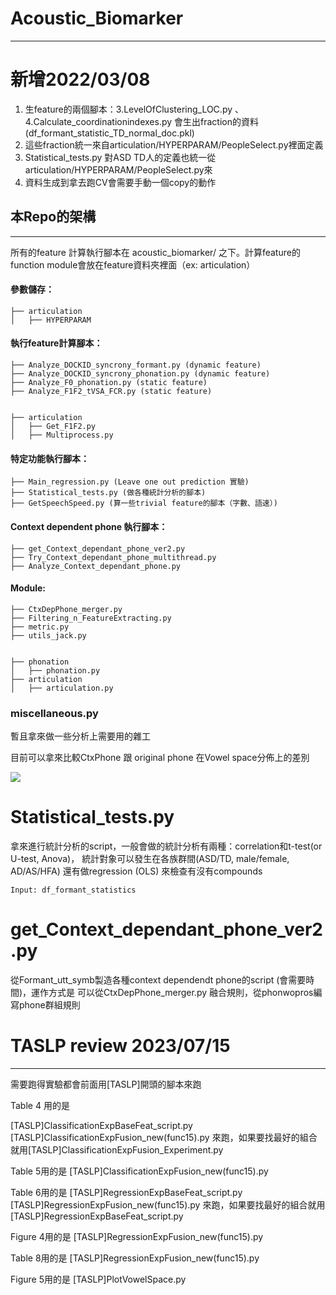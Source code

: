 # Acoustic_Biomarker
---

# 新增2022/03/08
1. 生feature的兩個腳本：3.LevelOfClustering_LOC.py 、4.Calculate_coordinationindexes.py 會生出fraction的資料(df_formant_statistic_TD_normal_doc.pkl) 
2. 這些fraction統一來自articulation/HYPERPARAM/PeopleSelect.py裡面定義
3. Statistical_tests.py 對ASD TD人的定義也統一從articulation/HYPERPARAM/PeopleSelect.py來
4. 資料生成到拿去跑CV會需要手動一個copy的動作


## 本Repo的架構
---

所有的feature 計算執行腳本在 acoustic_biomarker/ 之下。計算feature的function module會放在feature資料夾裡面（ex: articulation）

#### 參數儲存：
```
├── articulation
│   ├── HYPERPARAM
```

#### 執行feature計算腳本：
```
├── Analyze_DOCKID_syncrony_formant.py (dynamic feature)
├── Analyze_DOCKID_syncrony_phonation.py (dynamic feature)
├── Analyze_F0_phonation.py (static feature)
├── Analyze_F1F2_tVSA_FCR.py (static feature)


├── articulation
│   ├── Get_F1F2.py
│   ├── Multiprocess.py
```
#### 特定功能執行腳本：
```
├── Main_regression.py (Leave one out prediction 實驗)
├── Statistical_tests.py (做各種統計分析的腳本)
├── GetSpeechSpeed.py (算一些trivial feature的腳本（字數、語速）)
```

#### Context dependent phone 執行腳本：
```
├── get_Context_dependant_phone_ver2.py
├── Try_Context_dependant_phone_multithread.py
├── Analyze_Context_dependant_phone.py
```


#### Module:

```
├── CtxDepPhone_merger.py
├── Filtering_n_FeatureExtracting.py
├── metric.py
├── utils_jack.py


├── phonation
│   ├── phonation.py
├── articulation
│   ├── articulation.py
```

### miscellaneous.py

暫且拿來做一些分析上需要用的雜工

目前可以拿來比較CtxPhone 跟 original phone 在Vowel space分佈上的差別

![](https://i.imgur.com/dYV0dgF.png)


# Statistical_tests.py

拿來進行統計分析的script，一般會做的統計分析有兩種：correlation和t-test(or U-test, Anova)， 統計對象可以發生在各族群間(ASD/TD, male/female, AD/AS/HFA)
還有做regression (OLS) 來檢查有沒有compounds


`Input: df_formant_statistics`


# get_Context_dependant_phone_ver2.py

從Formant_utt_symb製造各種context dependendt phone的script (會需要時間)，運作方式是
可以從CtxDepPhone_merger.py 融合規則，從phonwopros編寫phone群組規則




# TASLP review 2023/07/15
---

需要跑得實驗都會前面用[TASLP]開頭的腳本來跑

Table 4 用的是

[TASLP]ClassificationExpBaseFeat_script.py
[TASLP]ClassificationExpFusion_new(func15).py
來跑，如果要找最好的組合就用[TASLP]ClassificationExpFusion_Experiment.py

Table 5用的是
[TASLP]ClassificationExpFusion_new(func15).py

Table 6用的是
[TASLP]RegressionExpBaseFeat_script.py
[TASLP]RegressionExpFusion_new(func15).py
來跑，如果要找最好的組合就用[TASLP]RegressionExpBaseFeat_script.py

Figure 4用的是
[TASLP]RegressionExpFusion_new(func15).py

Table 8用的是
[TASLP]RegressionExpFusion_new(func15).py

Figure 5用的是
[TASLP]PlotVowelSpace.py

